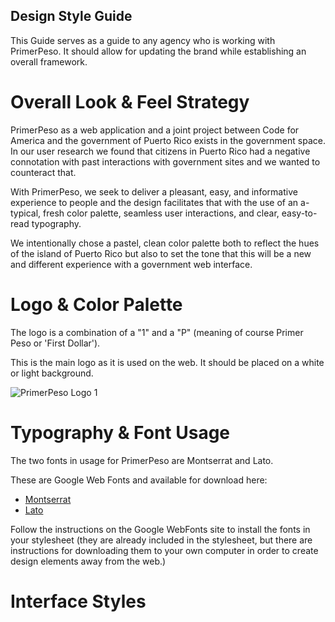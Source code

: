## Design Style Guide

This Guide serves as a guide to any agency who is working with PrimerPeso. It should allow for updating the brand while establishing an overall framework.

# Overall Look & Feel Strategy

PrimerPeso as a web application and a joint project between Code for America and the government of Puerto Rico exists in the government space. In our user research we found that citizens in Puerto Rico had a negative connotation with past interactions with government sites and we wanted to counteract that.

With PrimerPeso, we seek to deliver a pleasant, easy, and informative experience to people and the design facilitates that with the use of an a-typical, fresh color palette, seamless user interactions, and clear, easy-to-read typography.

We intentionally chose a pastel, clean color palette both to reflect the hues of the island of Puerto Rico but also to set the tone that this will be a new and different experience with a government web interface.

# Logo & Color Palette

The logo is a combination of a "1" and a "P" (meaning of course Primer Peso or 'First Dollar').

This is the main logo as it is used on the web. It should be placed on a white or light background.

![PrimerPeso Logo 1]()

# Typography & Font Usage

The two fonts in usage for PrimerPeso are Montserrat and Lato.

These are Google Web Fonts and available for download here:

* [Montserrat](https://www.google.com/fonts/specimen/Montserrat)
* [Lato](https://www.google.com/fonts/specimen/Lato)

Follow the instructions on the Google WebFonts site to install the fonts in your stylesheet (they are already included in the stylesheet, but there are instructions for downloading them to your own computer in order to create design elements away from the web.)

# Interface Styles
